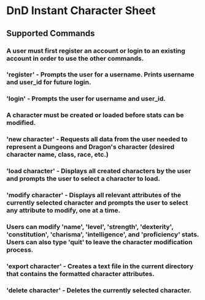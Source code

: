 # DnD Instant Character Sheet 

## Supported Commands

### A user must first register an account or login to an existing account in order to use the other commands.

### **'register'** - Prompts the user for a username. Prints username and user_id for future login.

### **'login'** - Prompts the user for username and user_id.

### A character must be created or loaded before stats can be modified.

### **'new character'** - Requests all data from the user needed to represent a Dungeons and Dragon's character (desired character name, class, race, etc.)

### **'load character'** - Displays all created characters by the user and prompts the user to select a character to load. 

### **'modify character'** - Displays all relevant attributes of the currently selected character and prompts the user to select any attribute to modify, one at a time.

### Users can modify 'name', 'level', 'strength', 'dexterity', 'constitution', 'charisma', 'intelligence', and 'proficiency' stats. Users can also type 'quit' to leave the character modification process.

### **'export character'** - Creates a text file in the current directory that contains the formatted character attributes. 

### **'delete character'** - Deletes the currently selected character.